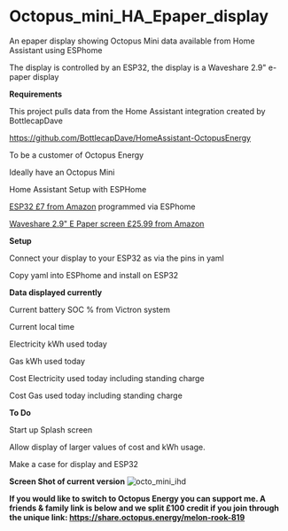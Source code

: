 # Octopus_mini_HA_Epaper_display

An epaper display showing Octopus Mini data available from Home Assistant using ESPhome

The display is controlled by an ESP32, the display is a Waveshare 2.9" e-paper display

**Requirements**

This project pulls data from the Home Assistant integration created by BottlecapDave

https://github.com/BottlecapDave/HomeAssistant-OctopusEnergy

To be a customer of Octopus Energy

Ideally have an Octopus Mini

Home Assistant Setup with ESPHome

[ESP32 £7 from Amazon](https://www.amazon.co.uk/dp/B071JR9WS9/?coliid=I22Y46Q1TSMUTG&colid=4TI88AT1TSQY&psc=1&ref_=list_c_wl_lv_ov_lig_dp_it) programmed  via ESPhome

[Waveshare 2.9" E Paper screen £25.99 from Amazon ](https://www.amazon.co.uk/dp/B071LGVVL1?psc=1&ref=ppx_yo2ov_dt_b_product_details)


**Setup**

Connect your display to your ESP32 as via the pins in yaml

Copy yaml into ESPhome and install on ESP32

**Data displayed currently**

Current battery SOC % from Victron system

Current local time

Electricity kWh used today

Gas kWh used today

Cost Electricity used today including standing charge

Cost Gas used today including standing charge

**To Do**

Start up Splash screen

Allow display of larger values of cost and kWh usage.

Make a case for display and ESP32 

**Screen Shot of current version**
![octo_mini_ihd](https://github.com/anothermort/Octopus_mini_HA_Epaper_display/assets/13786570/8ec0d6b5-a538-4f6d-b943-ccaa1fdc46f6)








**If you would like to switch to Octopus Energy you can support me.
A friends & family link is below and we split £100 credit if you join through the unique link:
https://share.octopus.energy/melon-rook-819** 

